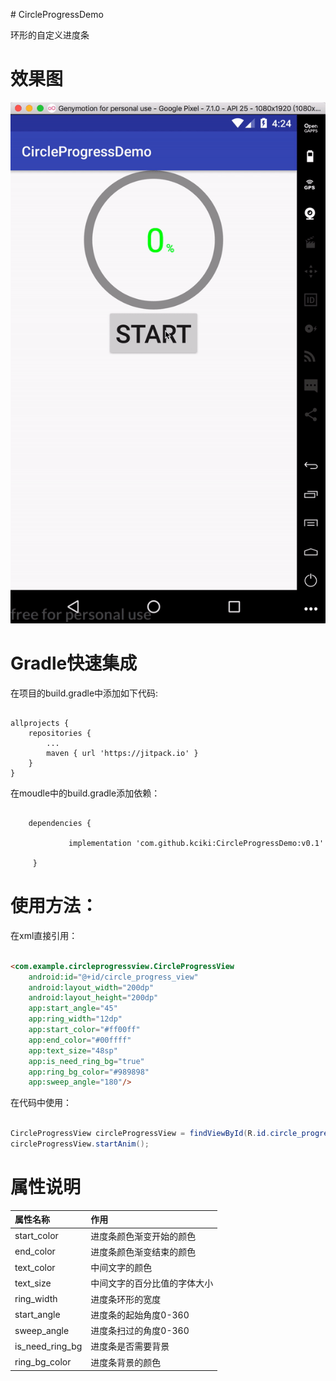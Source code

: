 ﻿﻿# CircleProgressDemo

  环形的自定义进度条

# 效果图

![效果预览](https://github.com/kciki/CircleProgressDemo/blob/master/gif/play.gif)

# Gradle快速集成

  在项目的build.gradle中添加如下代码:

```

allprojects {
    repositories {
        ...
        maven { url 'https://jitpack.io' }
    }
}
```



  在moudle中的build.gradle添加依赖：

```

    dependencies {

             implementation 'com.github.kciki:CircleProgressDemo:v0.1'

     }

```

# 使用方法：

  在xml直接引用：

``` html

<com.example.circleprogressview.CircleProgressView
    android:id="@+id/circle_progress_view"
    android:layout_width="200dp"
    android:layout_height="200dp"
    app:start_angle="45"
    app:ring_width="12dp"
    app:start_color="#ff00ff"
    app:end_color="#00ffff"
    app:text_size="48sp"
    app:is_need_ring_bg="true"
    app:ring_bg_color="#989898"
    app:sweep_angle="180"/>

```



在代码中使用：

``` java

CircleProgressView circleProgressView = findViewById(R.id.circle_progress_view);
circleProgressView.startAnim();
```

# 属性说明

|属性名称|作用|
|:---|:---|
|start_color|进度条颜色渐变开始的颜色|
|end_color|进度条颜色渐变结束的颜色|
|text_color|中间文字的颜色|
|text_size|中间文字的百分比值的字体大小|
|ring_width|进度条环形的宽度|
|start_angle|进度条的起始角度0-360|
|sweep_angle|进度条扫过的角度0-360|
|is_need_ring_bg|进度条是否需要背景|
|ring_bg_color|进度条背景的颜色|



